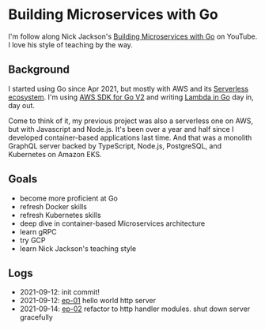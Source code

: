 # Building Microservices with Go

I'm follow along Nick Jackson's [Building Microservices with Go](https://www.youtube.com/channel/UC2V1SxXFUa5YxVJvTsrCgyg) on YouTube. I love his style of teaching by the way.

## Background

I started using Go since Apr 2021, but mostly with AWS and its [Serverless ecosystem](https://serverlessland.com/). I'm using [AWS SDK for Go V2](https://github.com/aws/aws-sdk-go-v2) and writing [Lambda in Go](https://github.com/aws/aws-lambda-go) day in, day out.

Come to think of it, my previous project was also a serverless one on AWS, but with Javascript and Node.js. It's been over a year and half since I developed container-based applications last time. And that was a monolith GraphQL server backed by TypeScript, Node.js, PostgreSQL, and Kubernetes on Amazon EKS.

## Goals

- become more proficient at Go
- refresh Docker skills
- refresh Kubernetes skills
- deep dive in container-based Microservices architecture
- learn gRPC
- try GCP
- learn Nick Jackson's teaching style

## Logs

- 2021-09-12: init commit!
- 2021-09-12: [ep-01](./src/ep-01) hello world http server
- 2021-09-14: [ep-02](./src/ep-02) refactor to http handler modules. shut down server gracefully
